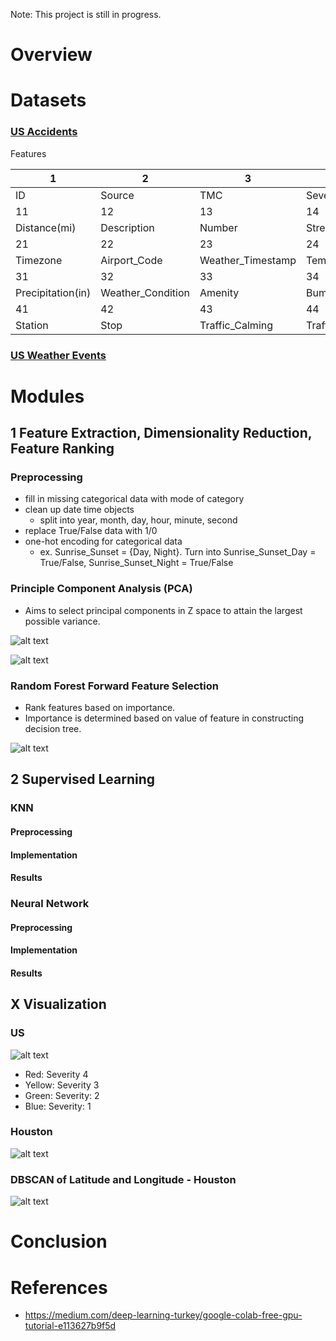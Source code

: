 Note: This project is still in progress.

# Overview


# Datasets

### [US Accidents](https://www.kaggle.com/sobhanmoosavi/us-accidents)

Features

| 1 | 2 | 3 | 4 | 5 | 6 | 7 | 8 | 9 | 10 |
|---|---|---|---|---|---|---|---|---|---|
| ID | Source | TMC | Severity | Start_Time | End_Time | Start_Lat | Stop_Lng | End_Lat | End_Lng |
| 11 | 12 | 13 | 14 | 15 | 16 | 17 | 18 | 19 | 20 |
| Distance(mi) | Description | Number | Street | Side | City | County | State | Zipcode | Country |
| 21 | 22 | 23 | 24 | 25 | 26 | 27 | 28 | 29 | 30 |
| Timezone | Airport_Code | Weather_Timestamp | Temperature(F) | Wind_Chill(F) | Humidity(%) | Pressure(in) | Visibility(mi) | Wind_Direction | Wind_Speed(mph) |
| 31 | 32 | 33 | 34 | 35 | 36 | 37 | 38 | 39 | 40 |
| Precipitation(in) | Weather_Condition | Amenity | Bumpy | Crossing | Give_Way | Junction | No_Exit | Railway | Roundabout |
| 41 | 42 | 43 | 44 | 45 | 46 | 47 | 48 | 49 |
| Station | Stop | Traffic_Calming | Traffic_Signal | Turning_Loop | Sunrise_Sunset | Civil_Twilight | Nautical_Twilight | Astronomical_Twilight |

### [US Weather Events](https://www.kaggle.com/sobhanmoosavi/us-weather-events)

# Modules

## 1 Feature Extraction, Dimensionality Reduction, Feature Ranking

### Preprocessing
  - fill in missing categorical data with mode of category
  - clean up date time objects
    - split into year, month, day, hour, minute, second
  - replace True/False data with 1/0
  - one-hot encoding for categorical data
    - ex. Sunrise_Sunset = {Day, Night}. Turn into Sunrise_Sunset_Day = True/False, Sunrise_Sunset_Night = True/False

### Principle Component Analysis (PCA)

- Aims to select principal components in Z space to attain the largest possible variance.

![alt text](https://github.com/alexanderfache6/traffic-accident-weather-analysis/blob/master/code/module1_data/Houston/correlation_original.png "Original Correlation")

![alt text](https://github.com/alexanderfache6/traffic-accident-weather-analysis/blob/master/code/module1_data/Houston/correlation_pca.png "PCA Correlation")

### Random Forest Forward Feature Selection

- Rank features based on importance.
- Importance is determined based on value of feature in constructing decision tree.

![alt text](https://github.com/alexanderfache6/traffic-accident-weather-analysis/blob/master/code/module1_data/Houston/random_forest_f101.png "Random Forest Feature Importance")

## 2 Supervised Learning

### KNN

#### Preprocessing

#### Implementation

#### Results

### Neural Network

#### Preprocessing

#### Implementation

#### Results

## X Visualization

### US
![alt text](https://github.com/alexanderfache6/traffic-accident-weather-analysis/blob/master/code/moduleX_data/map_usa.png "Map of US Accidents")
- Red: Severity 4
- Yellow: Severity 3
- Green: Severity: 2
- Blue: Severity: 1

### Houston
![alt text](https://github.com/alexanderfache6/traffic-accident-weather-analysis/blob/master/code/moduleX_data/Houston/map_true.png "Map of Houston Accidents")

### DBSCAN of Latitude and Longitude - Houston

![alt text](https://github.com/alexanderfache6/traffic-accident-weather-analysis/blob/master/code/moduleX_data/Houston/map_dbscan_e001_s10.png "DBSCAN of Houston Accidents")

# Conclusion

# References

- https://medium.com/deep-learning-turkey/google-colab-free-gpu-tutorial-e113627b9f5d
